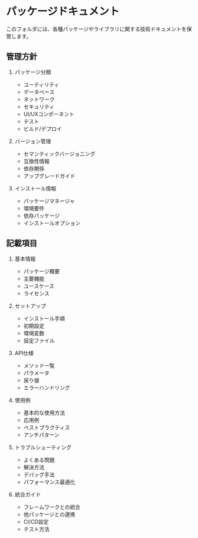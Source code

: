 # パッケージドキュメント

このフォルダには、各種パッケージやライブラリに関する技術ドキュメントを保管します。

## 管理方針

1. パッケージ分類
   - ユーティリティ
   - データベース
   - ネットワーク
   - セキュリティ
   - UI/UXコンポーネント
   - テスト
   - ビルド/デプロイ

2. バージョン管理
   - セマンティックバージョニング
   - 互換性情報
   - 依存関係
   - アップグレードガイド

3. インストール情報
   - パッケージマネージャ
   - 環境要件
   - 依存パッケージ
   - インストールオプション

## 記載項目

1. 基本情報
   - パッケージ概要
   - 主要機能
   - ユースケース
   - ライセンス

2. セットアップ
   - インストール手順
   - 初期設定
   - 環境変数
   - 設定ファイル

3. API仕様
   - メソッド一覧
   - パラメータ
   - 戻り値
   - エラーハンドリング

4. 使用例
   - 基本的な使用方法
   - 応用例
   - ベストプラクティス
   - アンチパターン

5. トラブルシューティング
   - よくある問題
   - 解決方法
   - デバッグ手法
   - パフォーマンス最適化

6. 統合ガイド
   - フレームワークとの統合
   - 他パッケージとの連携
   - CI/CD設定
   - テスト方法